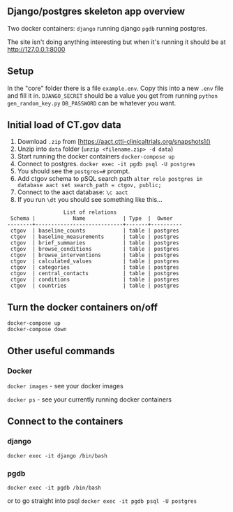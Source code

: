 ## Django/postgres skeleton app overview

Two docker containers: `django` running django `pgdb` running postgres.

The site isn't doing anything interesting but when it's running it should be at http://127.0.0.1:8000

## Setup

In the "core" folder there is a file `example.env`.
Copy this into a new `.env` file and fill it in.
`DJANGO_SECRET` should be a value you get from running `python gen_random_key.py`
`DB_PASSWORD` can be whatever you want.

## Initial load of CT.gov data

1. Download `.zip` from [https://aact.ctti-clinicaltrials.org/snapshots]()
2. Unzip into `data` folder (`unzip <filename.zip> -d data`)
3. Start running the docker containers `docker-compose up`
4. Connect to postgres. `docker exec -it pgdb psql -U postgres`
5. You should see the `postgres=#` prompt.
6. Add ctgov schema to pSQL search path `alter role postgres in database aact set search_path = ctgov, public;`
7. Connect to the aact database: `\c aact`
8. If you run `\dt` you should see something like this...

```
                  List of relations
 Schema |            Name            | Type  |  Owner   
--------+----------------------------+-------+----------
 ctgov  | baseline_counts            | table | postgres
 ctgov  | baseline_measurements      | table | postgres
 ctgov  | brief_summaries            | table | postgres
 ctgov  | browse_conditions          | table | postgres
 ctgov  | browse_interventions       | table | postgres
 ctgov  | calculated_values          | table | postgres
 ctgov  | categories                 | table | postgres
 ctgov  | central_contacts           | table | postgres
 ctgov  | conditions                 | table | postgres
 ctgov  | countries                  | table | postgres
```

## Turn the docker containers on/off

	docker-compose up
	docker-compose down

## Other useful commands

### Docker

`docker images` - see your docker images

`docker ps` - see your currently running docker containers

## Connect to the containers

### django
`docker exec -it django /bin/bash`

### pgdb
`docker exec -it pgdb /bin/bash`

or to go straight into psql `docker exec -it pgdb psql -U postgres`
